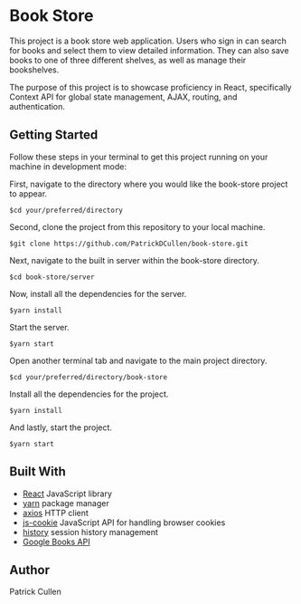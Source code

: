 # Book Store

This project is a book store web application. Users who sign in can
search for books and select them to view detailed information. They can also
save books to one of three different shelves, as well as manage their bookshelves.

The purpose of this project is to showcase proficiency in React, specifically
Context API for global state management, AJAX, routing, and authentication.

## Getting Started

Follow these steps in your terminal to get this project running on your machine in development mode:

First, navigate to the directory where you would like the book-store project to appear.

```
$cd your/preferred/directory
```

Second, clone the project from this repository to your local machine.

```
$git clone https://github.com/PatrickDCullen/book-store.git
```

Next, navigate to the built in server within the book-store directory.

```
$cd book-store/server
```

Now, install all the dependencies for the server.

```
$yarn install
```

Start the server.

```
$yarn start
```

Open another terminal tab and navigate to the main project directory.

```
$cd your/preferred/directory/book-store
```

Install all the dependencies for the project.

```
$yarn install
```

And lastly, start the project.

```
$yarn start
```

## Built With

- [React](https://reactjs.org/) JavaScript library
- [yarn](https://yarnpkg.com/) package manager
- [axios](https://github.com/axios/axios) HTTP client
- [js-cookie](https://github.com/js-cookie/js-cookie) JavaScript API for
  handling browser cookies
- [history](https://github.com/ReactTraining/history) session history management
- [Google Books API](https://developers.google.com/books)

## Author

Patrick Cullen
